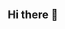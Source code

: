 ## Hi there 👋

<!--
**eshaagrawal1/eshaagrawal1** is a ✨ _special_ ✨ repository because its `README.md` (this file) appears on your GitHub profile.

Here are some ideas to get you started:

- 🔭 I’m currently working on Generative AI.
- 🌱 I’m currently learning : Advanced machine learning algorithms and their applications in real-world scenarios.
-Exploring the potential of TensorFlow and deep learning models.
- 👯 I’m looking to collaborate on ...
- 🤔 I’m looking for help with ...
- 💬 Ask me about ...
- 📫 How to reach me: ...
- 😄 Pronouns: ...
- ⚡ Fun fact: ...
-->
